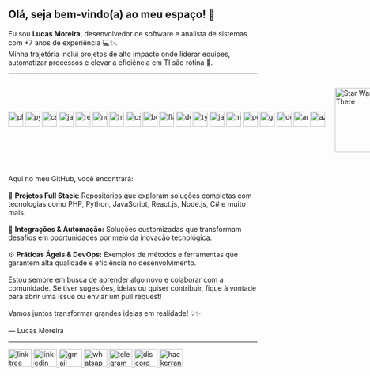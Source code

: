 <h2 align="left">Olá, seja bem-vindo(a) ao meu espaço! 👋</h2>

<p align="left">
  Eu sou <strong>Lucas Moreira</strong>, desenvolvedor de software e analista de sistemas com +7 anos de experiência 💻✨.<br />
  Minha trajetória inclui projetos de alto impacto onde liderar equipes, automatizar processos e elevar a eficiência em TI são rotina 🚀.
</p>

---

<!-- Container flex para ícones e GIF na mesma linha -->
<div style="display: flex; align-items: center; justify-content: space-between;">
  <!-- Ícones de linguagens -->
  <div style="white-space: nowrap;">
    <img src="https://cdn.jsdelivr.net/gh/devicons/devicon/icons/php/php-original.svg" height="30" alt="php logo"/>
    <img src="https://cdn.jsdelivr.net/gh/devicons/devicon/icons/python/python-original.svg" height="30" alt="python logo"/>
    <img src="https://cdn.jsdelivr.net/gh/devicons/devicon/icons/csharp/csharp-original.svg" height="30" alt="csharp logo"/>
    <img src="https://cdn.jsdelivr.net/gh/devicons/devicon/icons/javascript/javascript-original.svg" height="30" alt="javascript logo"/>
    <img src="https://cdn.jsdelivr.net/gh/devicons/devicon/icons/react/react-original.svg" height="30" alt="react logo"/>
    <img src="https://cdn.jsdelivr.net/gh/devicons/devicon/icons/nodejs/nodejs-original.svg" height="30" alt="nodejs logo"/>
    <img src="https://cdn.jsdelivr.net/gh/devicons/devicon/icons/html5/html5-original.svg" height="30" alt="html5 logo"/>
    <img src="https://cdn.jsdelivr.net/gh/devicons/devicon/icons/css3/css3-original.svg" height="30" alt="css3 logo"/>
    <img src="https://cdn.jsdelivr.net/gh/devicons/devicon/icons/bootstrap/bootstrap-original.svg" height="30" alt="bootstrap logo"/>
    <img src="https://cdn.jsdelivr.net/gh/devicons/devicon/icons/flask/flask-original.svg" height="30" alt="flask logo"/>
    <img src="https://cdn.jsdelivr.net/gh/devicons/devicon/icons/dotnetcore/dotnetcore-original.svg" height="30" alt="dotnetcore logo"/>
    <img src="https://cdn.jsdelivr.net/gh/devicons/devicon/icons/typescript/typescript-original.svg" height="30" alt="typescript logo"/>
    <img src="https://cdn.jsdelivr.net/gh/devicons/devicon/icons/java/java-original.svg" height="30" alt="java logo"/>
    <img src="https://cdn.jsdelivr.net/gh/devicons/devicon/icons/mysql/mysql-original.svg" height="30" alt="mysql logo"/>
    <img src="https://cdn.jsdelivr.net/gh/devicons/devicon/icons/postgresql/postgresql-original.svg" height="30" alt="postgresql logo"/>
    <img src="https://cdn.jsdelivr.net/gh/devicons/devicon/icons/git/git-original.svg" height="30" alt="git logo"/>
    <img src="https://cdn.jsdelivr.net/gh/devicons/devicon/icons/docker/docker-original.svg" height="30" alt="docker logo"/>
    <img src="https://cdn.jsdelivr.net/gh/devicons/devicon/icons/amazonwebservices/amazonwebservices-line-wordmark.svg" height="30" alt="amazonwebservices logo"/>
    <img src="https://cdn.jsdelivr.net/gh/devicons/devicon/icons/azure/azure-original.svg" height="30" alt="azure logo"/>
  </div>

  <!-- GIF alinhado à direita -->
  <img
    src="https://media1.tenor.com/m/0Akz_GWDQyQAAAAC/star-wars-hello-there.gif"
    alt="Star Wars Hello There"
    height="130"
    style="margin-left: 20px;"
  />
</div>

<br />

<p align="left">
  Aqui no meu GitHub, você encontrará:<br /><br />
  🚀 <strong>Projetos Full Stack:</strong> Repositórios que exploram soluções completas com tecnologias como PHP, Python, JavaScript, React.js, Node.js, C# e muito mais.<br /><br />
  🔌 <strong>Integrações & Automação:</strong> Soluções customizadas que transformam desafios em oportunidades por meio da inovação tecnológica.<br /><br />
  ⚙️ <strong>Práticas Ágeis & DevOps:</strong> Exemplos de métodos e ferramentas que garantem alta qualidade e eficiência no desenvolvimento.<br /><br />
  Estou sempre em busca de aprender algo novo e colaborar com a comunidade. Se tiver sugestões, ideias ou quiser contribuir, fique à vontade para abrir uma issue ou enviar um pull request!<br /><br />
  Vamos juntos transformar grandes ideias em realidade! 💡✨<br /><br />
  — Lucas Moreira
</p>

---

<!-- Ícones de contato -->
<div align="left">
  <a href="https://linktr.ee/seudomain">
    <img src="https://raw.githubusercontent.com/maurodesouza/profile-readme-generator/master/src/assets/icons/social/linktree/default.svg" width="47" height="35" alt="linktree logo"/>
  </a>
  <a href="https://www.linkedin.com/in/lucasabmoreira/">
    <img src="https://raw.githubusercontent.com/maurodesouza/profile-readme-generator/master/src/assets/icons/social/linkedin/default.svg" width="47" height="35" alt="linkedin logo"/>
  </a>
  <a href="mailto:lucasabmoreira@gmail.com">
    <img src="https://raw.githubusercontent.com/maurodesouza/profile-readme-generator/master/src/assets/icons/social/gmail/default.svg" width="47" height="35" alt="gmail logo"/>
  </a>
  <a href="https://wa.me/5521996582217">
    <img src="https://raw.githubusercontent.com/maurodesouza/profile-readme-generator/master/src/assets/icons/social/whatsapp/default.svg" width="47" height="35" alt="whatsapp logo"/>
  </a>
  <a href="https://t.me/yourtelegramusername">
    <img src="https://raw.githubusercontent.com/maurodesouza/profile-readme-generator/master/src/assets/icons/social/telegram/default.svg" width="47" height="35" alt="telegram logo"/>
  </a>
  <a href="https://discordapp.com/users/yourdiscordid">
    <img src="https://raw.githubusercontent.com/maurodesouza/profile-readme-generator/master/src/assets/icons/social/discord/default.svg" width="47" height="35" alt="discord logo"/>
  </a>
  <a href="https://www.hackerrank.com/yourusername">
    <img src="https://raw.githubusercontent.com/maurodesouza/profile-readme-generator/master/src/assets/icons/social/hackerrank/default.svg" width="47" height="35" alt="hackerrank logo"/>
  </a>
</div>
